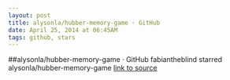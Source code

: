 ```yaml
---
layout: post
title: alysonla/hubber-memory-game · GitHub
date: April 25, 2014 at 06:45AM
tags: github, stars
---
```

##alysonla/hubber-memory-game · GitHub
fabiantheblind starred alysonla/hubber-memory-game
[link to source](http://ift.tt/1pvOvj5) 
